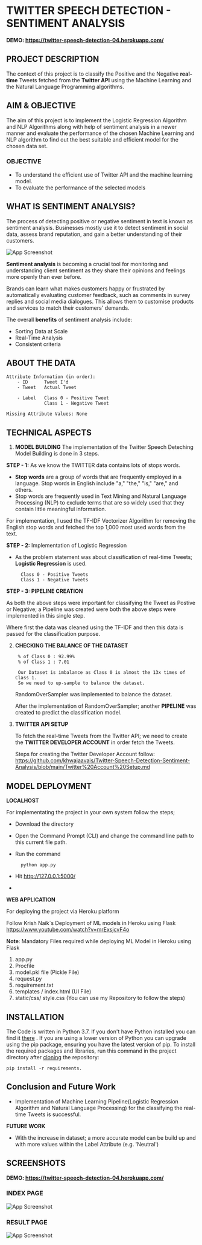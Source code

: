 # TWITTER SPEECH DETECTION - SENTIMENT ANALYSIS

**DEMO: https://twitter-speech-detection-04.herokuapp.com/**

## PROJECT DESCRIPTION
The context of this project is to classify the Positive and the Negative **real-time** Tweets fetched from the **Twitter API** using the Machine Learning and the Natural Language Programming algorithms.

## AIM & OBJECTIVE
The aim of this project is to implement the Logistic Regression Algorithm and NLP Algorithms along with help of sentiment analysis in a newer manner and evaluate the performance of the chosen Machine Learning and NLP algorithm to find out the best suitable and efficient model for the chosen data set.

### OBJECTIVE
- To understand the efficient use of Twitter API and the machine learning model.
- To evaluate the performance of the selected models

## WHAT IS SENTIMENT ANALYSIS?
The process of detecting positive or negative sentiment in text is known as sentiment analysis. Businesses mostly use it to detect sentiment in social data, assess brand reputation, and gain a better understanding of their customers.

![App Screenshot](https://github.com/khwajaavais/Twitter-Speech-Detection-Sentiment-Analysis/blob/7f61b11ffd8997a67554c87c7e5783dc2a836caa/templates/sentiments.JPG)

**Sentiment analysis** is becoming a crucial tool for monitoring and understanding client sentiment as they share their opinions and feelings more openly than ever before. 

Brands can learn what makes customers happy or frustrated by automatically evaluating customer feedback, such as comments in survey replies and social media dialogues. This allows them to customise products and services to match their customers' demands.

The overall **benefits** of sentiment analysis include:
- Sorting Data at Scale
- Real-Time Analysis
- Consistent criteria

## ABOUT THE DATA

    Attribute Information (in order):
        - ID      Tweet I'd
        - Tweet   Actual Tweet

        - Label   Class 0 - Positive Tweet
                  Class 1 - Negative Tweet

    Missing Attribute Values: None

## TECHNICAL ASPECTS

1. **MODEL BUILDING**
The implementation of the Twitter Speech Deteching Model Building is done in 3 steps.

**STEP - 1:** As we know the TWITTER data contains lots of stops words.
- **Stop words** are a group of words that are frequently employed in a language. Stop words in English include "a," "the," "is," "are," and others. 
- Stop words are frequently used in Text Mining and Natural Language Processing (NLP) to exclude terms that are so widely used that they contain little meaningful information.

For implementation, I used the TF-IDF Vectorizer Algorithm for removing the English stop words and fetched the top 1,000 most used words from the text.

**STEP - 2:** Implementation of Logistic Regression
- As the problem  statement was about classification of real-time Tweets; **Logistic Regression** is used.

        Class 0 - Positive Tweets
        Class 1 - Negative Tweets

**STEP - 3: PIPELINE CREATION**

As both the above steps were important for classifying the Tweet as Postive or Negative; a Pipeline was created were both the above steps were implemented in this single step.

Where first the data was cleaned using the TF-IDF and then this data is passed for the classification purpose.

2. **CHECKING THE BALANCE OF THE DATASET**

        % of Class 0 : 92.99%
        % of Class 1 : 7.01

        Our Dataset is imbalance as Class 0 is almost the 13x times of Class 1. 
        So we need to up-sample to balance the dataset. 

    RandomOverSampler was implemented to balance the dataset.

    After the implementation of RandomOverSampler; another **PIPELINE** was created to predict the classification model.

3. **TWITTER API SETUP**

    To fetch the real-time Tweets from the Twitter API; we need to create the **TWITTER DEVELOPER ACCOUNT** in order fetch the Tweets.
 
   Steps for creating the Twitter Developer Account follow: 
    https://github.com/khwajaavais/Twitter-Speech-Detection-Sentiment-Analysis/blob/main/Twitter%20Account%20Setup.md

## MODEL DEPLOYMENT
**LOCALHOST**

For implementating the project in your own system follow the steps;

- Download the directory
- Open the Command Prompt (CLI) and change the command line path to this current file path.
- Run the command

        python app.py

- Hit http://127.0.0.1:5000/

-  

**WEB APPLICATION**

For deploying the project via Heroku platform

Follow Krish Naik`s Deployment of ML models in Heroku using Flask 
https://www.youtube.com/watch?v=mrExsjcvF4o

**Note**: Mandatory Files required while deploying ML Model in Heroku using Flask

1. app.py
2. Procfile
3. model.pkl file (Pickle File)
4. request.py
5. requirement.txt
6. templates / index.html (UI File)
7. static/css/ style.css
(You can use my Repository to follow the steps)


## INSTALLATION
The Code is written in Python 3.7. If you don't have Python installed you can find it [there](https://www.python.org/downloads/)
. If you are using a lower version of Python you can upgrade using the pip package, ensuring you have the latest version of pip. 
To install the required packages and libraries, run this command in the project directory after [cloning](https://www.howtogeek.com/451360/how-to-clone-a-github-repository/) the repository:

    pip install -r requirements.

## Conclusion and Future Work
- Implementation of Machine Learning Pipeline(Logistic Regression Algorithm and Natural Language Processing) for the classifying the real-time Tweets  is successful.

**FUTURE WORK**
- With the increase in dataset; a more accurate model can be build up and with more values within the Label Attribute (e.g. 'Neutral')

## SCREENSHOTS

**DEMO: https://twitter-speech-detection-04.herokuapp.com/**

### INDEX PAGE
![App Screenshot](https://github.com/khwajaavais/Twitter-Speech-Detection-Sentiment-Analysis/blob/36a3a7dbee1acbf0111f7d24145316900b8f3471/templates/INDEX%20PAGE.png)

### RESULT PAGE
![App Screenshot](https://github.com/khwajaavais/Twitter-Speech-Detection-Sentiment-Analysis/blob/36a3a7dbee1acbf0111f7d24145316900b8f3471/templates/RESULT%20PAGE.png)